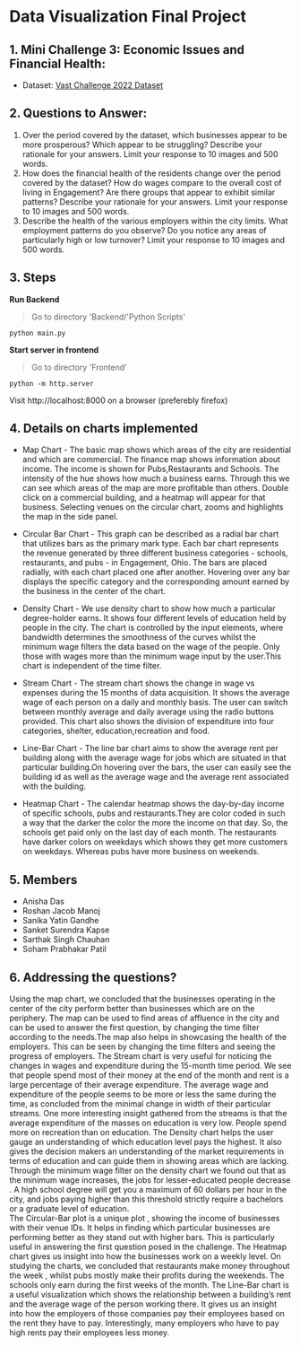 # Data Visualization Final Project

## 1. Mini Challenge 3: Economic Issues and Financial Health:
- Dataset: [Vast Challenge 2022 Dataset](https://vast-challenge.github.io/2022/description.html)

## 2. Questions to Answer:
1. Over the period covered by the dataset, which businesses appear to be more prosperous? Which appear to be struggling? Describe your rationale for your answers. Limit your response to 10 images and 500 words.
2. How does the financial health of the residents change over the period covered by the dataset? How do wages compare to the overall cost of living in Engagement? Are there groups that appear to exhibit similar patterns? Describe your rationale for your answers. Limit your response to 10 images and 500 words.
3. Describe the health of the various employers within the city limits. What employment patterns do you observe? Do you notice any areas of particularly high or low turnover? Limit your response to 10 images and 500 words.

## 3. Steps
**Run Backend** 
> Go to directory 'Backend/'Python Scripts'

```
python main.py
```
**Start server in frontend**
> Go to directory 'Frontend'

```
python -m http.server
```
Visit http://localhost:8000 on a browser (preferebly firefox)


## 4. Details on charts implemented
- Map Chart -
The basic map shows which areas of the city are residential and which are commercial. The finance map shows information about income. The income is shown for Pubs,Restaurants and Schools. The intensity of the hue shows how much a business earns. Through this we can see which areas of the map are more profitable than others. Double click on a commercial building, and a heatmap will appear for that business. Selecting venues on the circular chart, zooms and highlights the map in the side panel.

- Circular Bar Chart -
This graph can be described as a radial bar chart that utilizes bars as the primary mark type. Each bar chart represents the revenue generated by three different business categories - schools, restaurants, and pubs - in Engagement, Ohio. The bars are placed radially, with each chart placed one after another. Hovering over any bar displays the specific category and the corresponding amount earned by the business in the center of the chart.

- Density Chart -
We use density chart to show how much a particular degree-holder earns. It shows four different levels of education held by people in the city. The chart is controlled by the input elements, where bandwidth determines the smoothness of the curves whilst the minimum wage filters the data based on the wage of the people. Only those with wages more than the minimum wage input by the user.This chart is independent of the time filter.

- Stream Chart -
The stream chart shows the change in wage vs expenses during the 15 months of data acquisition. It shows the average wage of each person on a daily and monthly basis. The user can switch between monthly average and daily average using the radio buttons provided. This chart also shows the division of expenditure into four categories, shelter, education,recreation and food.

- Line-Bar Chart -
The line bar chart aims to show the average rent per building along with the average wage for jobs which are situated in that particular building.On hovering over the bars, the user can easily see the building id as well as the average wage and the average rent associated with the building.

- Heatmap Chart -
The calendar heatmap shows the day-by-day income of specific schools, pubs and restaurants.They are color coded in such a way that the darker the color the more the income on that day. So, the schools get paid only on the last day of each month. The restaurants have darker colors on weekdays which shows they get more customers on weekdays. Whereas pubs have more business on weekends.


## 5. Members
- Anisha Das
- Roshan Jacob Manoj
- Sanika Yatin Gandhe
- Sanket Surendra Kapse
- Sarthak Singh Chauhan
- Soham Prabhakar Patil

## 6. Addressing the questions?
Using the map chart, we concluded that the businesses operating in the center of the city perform better than businesses which are on the periphery. The map can be used to find areas of affluence in the city and can be used to answer the first question, by changing the time filter according to the needs.The map also helps in showcasing the health of the employers. This can be seen by changing the time filters and seeing the progress of employers.
The Stream chart is very useful for noticing the changes in wages and expenditure during the 15-month time period. We see that people spend most of their money at the end of the month and rent is a large percentage of their average expenditure. The average wage and expenditure of the people seems to be more or less the same during the time, as concluded from the minimal change in width of their particular streams. One more interesting insight gathered from the streams is that the average expenditure of the masses on education is very low. People spend more on recreation than on education. 
The Density chart helps the user gauge an understanding of which education level pays the highest. It also gives the decision makers an understanding of the market requirements in terms of education and can guide them in showing areas which are lacking. Through the minimum wage filter on the density chart we found out that as the minimum wage increases, the jobs for lesser-educated people decrease . A high school degree will get you a maximum of 60 dollars per hour in the city, and jobs paying higher than this threshold strictly require a bachelors or a graduate level of education.  
The Circular-Bar plot is a unique plot , showing the income of businesses with their venue IDs. It helps in finding which particular businesses are performing better as they stand out with higher bars. This is particularly useful in answering the first question posed in the challenge.
The Heatmap chart gives us insight into how the businesses work on a weekly level. On studying the charts, we concluded that restaurants make money throughout the week , whilst pubs mostly make their profits during the weekends. The schools only earn during the first weeks of the month.
The Line-Bar chart is a useful visualization which shows the relationship between a building’s rent and the average wage of the person working there. It gives us an insight into how the employers of those companies pay their employees based on the rent they have to pay. Interestingly, many employers who have to pay high rents pay their employees less money.
